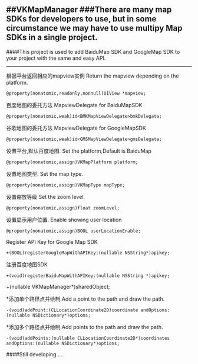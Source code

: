 ##VKMapManager
###There are many map SDKs for developers to use, but in some circumstance we may have to use multipy Map SDKs in a single project.
---
####This project is used to add BaiduMap SDK and GoogleMap SDK to your project with the same and easy API.

---

根据平台返回相应的mapview实例
Return the mapview depending on the platform.

	@property(nonatomic,readonly,nonnull)UIView *mapview;


百度地图的委托方法
MapviewDelegate for BaiduMapSDK

	@property(nonatomic,weak)id<BMKMapViewDelegate>bmkDelegate;

谷歌地图的委托方法
MapviewDelegate for GoogleMapSDK

	@property(nonatomic,weak)id<GMSMapViewDelegate>gmsDelegate;


设置平台,默认百度地图. 
Set the platform,Default is BaiduMap
	
	@property(nonatomic,assign)VKMapPlatform platform;

设置地图类型.
Set the map type.
	
	@property(nonatomic,assign)VKMapType mapType;

设置缩放等级
Set the zoom level.

	@property(nonatomic,assign)float zoomLevel;

设置显示用户位置.
Enable showing user location

	@property(nonatomic,assign)BOOL userLocationEnable;


Register API Key for Google Map SDK

	+(BOOL)registerGoogleMapWithAPIKey:(nullable NSString*)apikey;

注册百度地图SDK
	
	+(void)registerBaiduMapWithAPIKey:(nullable NSString *)apikey;

+(nullable VKMapManager*)sharedObject;


 *添加单个路径点并绘制.Add a point to the path and draw the path.

	-(void)addPoint:(CLLocationCoordinate2D)coordinate andOptions:(nullable NSDictionary*)options;


 *添加多个路径点并绘制.Add points to the path and draw the path.

	-(void)addPoints:(nullable CLLocationCoordinate2D*)coordinates andOptions:(nullable NSDictionary*)options;


####Still developing.....